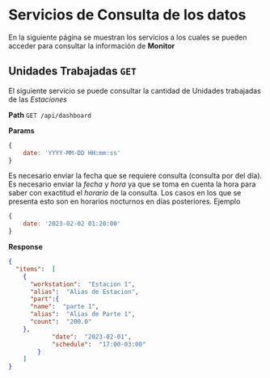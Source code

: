 


# Servicios de Consulta de los datos

En la siguiente página se muestran los servicios a los cuales se pueden acceder para consultar la información de **Monitor**

## Unidades Trabajadas `GET`
El siguiente servicio se puede consultar la cantidad de Unidades trabajadas de las _Estaciones_

**Path**
`GET /api/dashboard`

**Params**
```js
{
	date: 'YYYY-MM-DD HH:mm:ss'
}
```
Es necesario enviar la fecha que se requiere consulta (consulta por del día). Es necesario enviar la *fecha* y *hora* ya que se toma en cuenta la hora para saber con exactitud el *horario* de la consulta. Los casos en los que se presenta esto son en horarios nocturnos en días posteriores. Ejemplo

```js
{
	date: '2023-02-02 01:20:00'
}
```
**Response**
```json
{
  "items":  [
    {
      "workstation":  "Estacion 1",
      "alias":  "Alias de Estacion",
      "part":{
      "name":  "parte 1",
      "alias":  "Alias de Parte 1",
      "count":  "200.0"
	},
			"date":  "2023-02-01",
			"schedule":  "17:00-03:00"
		}
	]
}
```


<!--stackedit_data:
eyJoaXN0b3J5IjpbLTQyMTgzMTI3NSwxMDMwNjEyMzM5XX0=
-->